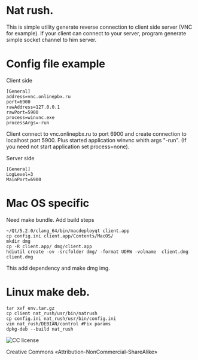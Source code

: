 # Nat rush.
This is simple utility generate reverse connection to client side server (VNC for example).
If your client can connect to your server, program generate simple socket channel to him server.

# Config file example
Client side
```
[General]
address=vnc.onlinepbx.ru
port=6900
rawAddress=127.0.0.1
rawPort=5900
process=winvnc.exe
processArgs=-run
```
Client connect to vnc.onlinepbx.ru to port 6900 and create connection to localhost port 5900. 
Plus started application winvnc whith args "-run". (If you need not start application set process=none).

Server side
```
[General]
LogLevel=3
MainPort=6900
```
# Mac OS specific
Need make bundle.
Add build steps
```
~/Qt/5.2.0/clang_64/bin/macdeployqt client.app
cp config.ini client.app/Contents/MacOS/
mkdir dmg
cp -R client.app/ dmg/client.app
hdiutil create -ov -srcfolder dmg/ -format UDRW -volname  client.dmg client.dmg
```
This add dependency and make dmg img.
# Linux make deb.

```
tar xvf env.tar.gz 
cp client nat_rush/usr/bin/natrush
cp config.ini nat_rush/usr/bin/config.ini
vim nat_rush/DEBIAN/control #Fix params
dpkg-deb --build nat_rush
```

![CC license](https://i.creativecommons.org/l/by-nc-sa/4.0/88x31.png)

Creative Commons «Attribution-NonCommercial-ShareAlike»
